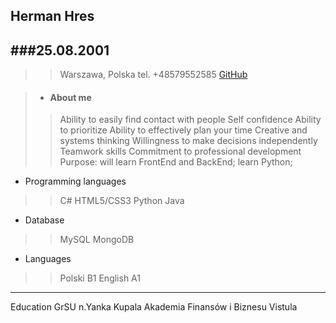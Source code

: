 ## Herman Hres
###25.08.2001
---
>>Warszawa, Polska
tel. +48579552585
[GitHub](https://github.com/Kolibri2048)

> * ####  About me
>>Ability to easily find contact with people
Self confidence
Ability to prioritize
Ability to effectively plan your time
Creative and systems thinking
Willingness to make decisions independently
Teamwork skills
Commitment to professional development
Purpose: will learn FrontEnd and BackEnd; learn Python;
* Programming languages
>> C#
>> HTML5/CSS3
>> Python
>> Java
* Database
>> MySQL
>> MongoDB
* Languages
>> Polski B1
>> English A1
---
Education
GrSU n.Yanka Kupala
Akademia Finansów i Biznesu Vistula
